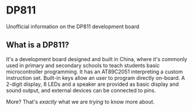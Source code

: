 # DP811

Unofficial information on the DP811 development board

## What is a DP811?

It's a development board designed and built in China, where it's commonly used in primary and secondary schools to teach students basic microcontroller programming. It has an AT89C2051 interpreting a custom instruction set. Built-in keys allow an user to program directly on-board. A 2-digit display, 8 LEDs and a speaker are provided as basic display and sound output, and external devices can be connected to pins.

More? That's *exactly* what we are *trying* to know more about.
